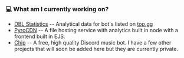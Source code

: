 <!--### ❓ Who am I?-->
<!-- ![GitHub metrics](https://github.com/Luke-6723/Luke-6723/blob/master/github-metrics.svg)<br> -->
### 💻 What am I currently working on?
- [DBL Statistics](https://dblstats.com) -- Analytical data for bot's listed on [top.gg](https://top.gg)
- [PyroCDN](https://pyrocdn.com) -- A file hosting service with analytics built in node with a frontend built in EJS.
- [Chip](https://chipbot.xyz) -- A free, high quality Discord music bot.
I have a few other projects that will soon be added here but they are currently private.
